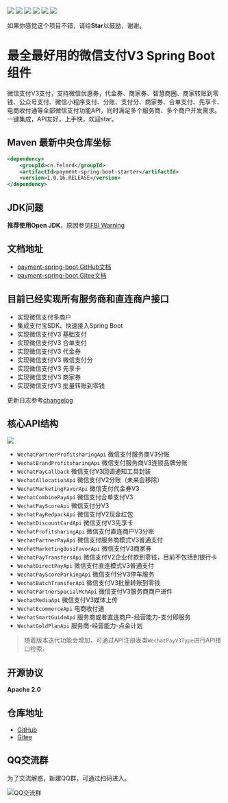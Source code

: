 [![](https://img.shields.io/github/license/NotFound403/payment-spring-boot)](https://github.com/NotFound403/payment-spring-boot/blob/release/LICENSE)
[![](https://img.shields.io/badge/java-8-red)](https://felord.cn)
[![](https://img.shields.io/badge/spring%20boot-2.4%2B-brightgreen)](https://github.com/NotFound403/payment-spring-boot)
[![](https://img.shields.io/maven-central/v/cn.felord/payment-spring-boot.svg?style=flat-square)](https://mvnrepository.com/artifact/cn.felord/payment-spring-boot)
[![](https://img.shields.io/github/stars/NotFound403/payment-spring-boot?style=social)](https://github.com/NotFound403/payment-spring-boot)
[![](https://img.shields.io/badge/%E7%82%B9%E5%87%BB-%E5%92%A8%E8%AF%A2-brightgreen)](https://work.weixin.qq.com/kfid/kfc9d9d759f27f087e1)

如果你感觉这个项目不错，请给**Star**以鼓励，谢谢。

# 最全最好用的微信支付V3 Spring Boot 组件

微信支付V3支付，支持微信优惠券，代金券、商家券、智慧商圈、商家转账到零钱、公众号支付、微信小程序支付、分账、支付分、商家券、合单支付、先享卡、电商收付通等全部微信支付功能API，同时满足多个服务商、多个商户开发需求。一键集成，API友好，上手快，欢迎star。

## Maven 最新中央仓库坐标

```xml
<dependency>
    <groupId>cn.felord</groupId>
    <artifactId>payment-spring-boot-starter</artifactId>
    <version>1.0.16.RELEASE</version>
</dependency>
```
## JDK问题

**推荐使用Open JDK**，原因参见[FBI Warning](https://github.com/NotFound403/payment-spring-boot/issues/5)

## 文档地址
- [payment-spring-boot GitHub文档](https://notfound403.github.io/payment-spring-boot)
- [payment-spring-boot Gitee文档](https://felord.gitee.io/payment-spring-boot)


## 目前已经实现所有服务商和直连商户接口

- 实现微信支付多商户
- 集成支付宝SDK、快速接入Spring Boot
- 实现微信支付V3 基础支付
- 实现微信支付V3 合单支付
- 实现微信支付V3 代金券
- 实现微信支付V3 微信支付分
- 实现微信支付V3 先享卡
- 实现微信支付V3 商家券
- 实现微信支付V3 批量转账到零钱

更新日志参考[changelog](https://notfound403.github.io/payment-spring-boot/#/changelog)

## 核心API结构
![](https://asset.felord.cn/blog/20220613092244.png)

- `WechatPartnerProfitsharingApi`  微信支付服务商V3分账
- `WechatBrandProfitsharingApi` 微信支付服务商V3连锁品牌分账
- `WechatPayCallback`  微信支付V3回调通知工具封装
- `WechatAllocationApi` 微信支付V2分账（未来会移除）
- `WechatMarketingFavorApi` 微信支付代金券V3
- `WechatCombinePayApi` 微信支付合单支付V3
- `WechatPayScoreApi` 微信支付分V3
- `WechatPayRedpackApi` 微信支付V2现金红包
- `WechatDiscountCardApi` 微信支付V3先享卡
- `WechatProfitsharingApi` 微信支付直连商户V3分账
- `WechatPartnerPayApi` 微信支付服务商模式V3普通支付
- `WechatMarketingBusiFavorApi` 微信支付V3商家券
- `WechatPayTransfersApi` 微信支付V2企业付款到零钱，目前不包括到银行卡
- `WechatDirectPayApi` 微信支付直连模式V3普通支付
- `WechatPayScoreParkingApi` 微信支付分V3停车服务
- `WechatBatchTransferApi` 微信支付V3批量转账到零钱
- `WechatPartnerSpecialMchApi` 微信支付V3服务商商户进件
- `WechatMediaApi` 微信支付V3媒体上传
- `WechatEcommerceApi` 电商收付通
- `WechatSmartGuideApi` 服务商或者直连商户-经营能力-支付即服务
- `WechatGoldPlanApi` 服务商-经营能力-点金计划

> 随着版本迭代功能会增加，可通过API注册表类`WechatPayV3Type`进行API接口检索。

## 开源协议
**Apache 2.0**

## 仓库地址
- [GitHub](https://github.com/NotFound403/payment-spring-boot)
- [Gitee](https://gitee.com/felord/payment-spring-boot)

## QQ交流群
为了交流解惑，新建QQ群，可通过扫码进入。

![QQ交流群](./docs/img/qqun.png)
